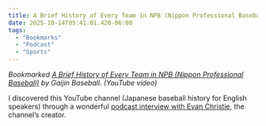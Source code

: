 ```yaml
---
title: A Brief History of Every Team in NPB (Nippon Professional Baseball)
date: 2025-10-14T05:41:01.420-06:00
tags:
  - "Bookmarks"
  - "Podcast"
  - "Sports"
---
```


<div class="u-bookmark-of h-cite">
<p><i>Bookmarked <a class="u-url p-name" href="https://www.youtube.com/watch?v=8XBzaiiIYdM">A Brief History of Every Team in NPB (Nippon Professional Baseball)</a> by <span class="p-author">Gaijin Baseball</span>. (YouTube video)</i></p>
</div>

<div class="e-content">
<p>I discovered this YouTube channel (Japanese baseball history for English speakers) through a wonderful <a href="https://baseballbucketlist.com/podcast/episode-113-evan-christie/">podcast interview with Evan Christie</a>, the channel’s creator.</p>
</div>